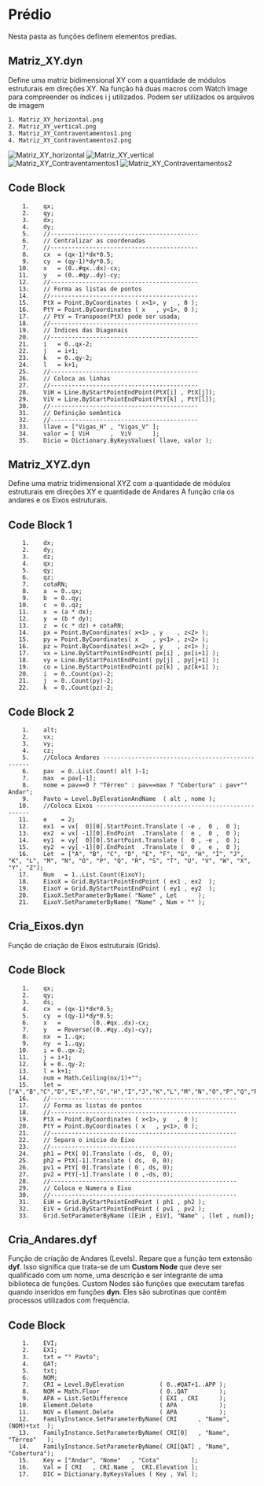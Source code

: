 # Prédio

Nesta pasta as funções definem elementos predias.

## Matriz_XY.dyn
Define uma matriz bidimensional XY com a quantidade de módulos estruturais em direções XY. Na função há duas macros
com Watch Image para compreender os índices i j utilizados. Podem ser utilizados os arquivos de imagem 

    1. Matriz_XY_horizontal.png
    2. Matriz_XY_vertical.png
    3. Matriz_XY_Contraventamentos1.png
    4. Matriz_XY_Contraventamentos2.png

![Matriz_XY_horizontal](https://github.com/JLMenegotto/AulasBIM/assets/9437020/acacbf0d-a06f-4a15-a462-ecb00842d77a)
![Matriz_XY_vertical](https://github.com/JLMenegotto/AulasBIM/assets/9437020/c3a1b19f-af57-42c1-87b1-0814b183f745)
![Matriz_XY_Contraventamentos1](https://github.com/JLMenegotto/AulasBIM/assets/9437020/f4eb49cd-2d9e-4bec-ad97-bfbefea578e9)
![Matriz_XY_Contraventamentos2](https://github.com/JLMenegotto/AulasBIM/assets/9437020/88261b0d-08b6-4b09-8b84-14d5d4afb9fc)

## Code Block
        1.    qx;
        2.    qy;
        3.    dx;
        4.    dy;
        5.    //------------------------------------------
        6.    // Centralizar as coordenadas
        7.    //------------------------------------------
        8.    cx  = (qx-1)*dx*0.5;
        9.    cy  = (qy-1)*dy*0.5;
       10.    x   = (0..#qx..dx)-cx;
       11.    y   = (0..#qy..dy)-cy;
       12.    //------------------------------------------
       13.    // Forma as listas de pontos
       14.    //------------------------------------------
       15.    PtX = Point.ByCoordinates ( x<1>, y   , 0 );
       16.    PtY = Point.ByCoordinates ( x   , y<1>, 0 );
       17.    // PtY = Transpose(PtX) pode ser usada;
       18.    //------------------------------------------
       19.    // Indices das Diagonais
       20.    //------------------------------------------
       21.    i   = 0..qx-2;
       22.    j   = i+1;
       23.    k   = 0..qy-2;
       24.    l   = k+1;
       25.    //------------------------------------------
       26.    // Coloca as linhas
       27.    //------------------------------------------
       28.    ViH = Line.ByStartPointEndPoint(PtX[i] , PtX[j]);
       29.    ViV = Line.ByStartPointEndPoint(PtY[k] , PtY[l]);
       30.    //------------------------------------------
       31.    // Definição semântica
       32.    //------------------------------------------
       33.    llave = ["Vigas_H" , "Vigas_V" ];
       34.    valor = [ ViH      ,  ViV      ];
       35.    Dicio = Dictionary.ByKeysValues( llave, valor );

## Matriz_XYZ.dyn

Define uma matriz tridimensional XYZ com a quantidade de módulos estruturais em direções XY e quantidade de Andares
A função cria os andares e os Eixos estruturais.

## Code Block 1
        1.    dx;
        2.    dy;
        3.    dz;
        4.    qx;
        5.    qy;
        6.    qz;
        7.    cotaRN;
        8.    a  = 0..qx;
        9.    b  = 0..qy;
       10.    c  = 0..qz;
       11.    x  = (a * dx);
       12.    y  = (b * dy);
       13.    z  = (c * dz) + cotaRN;
       14.    px = Point.ByCoordinates( x<1> , y    , z<2> );
       15.    py = Point.ByCoordinates( x    , y<1> , z<2> );
       16.    pz = Point.ByCoordinates( x<2> , y    , z<1> );
       17.    vx = Line.ByStartPointEndPoint( px[i] , px[i+1] );
       18.    vy = Line.ByStartPointEndPoint( py[j] , py[j+1] );
       19.    co = Line.ByStartPointEndPoint( pz[k] , pz[k+1] );
       20.    i  = 0..Count(px)-2;
       21.    j  = 0..Count(py)-2;
       22.    k  = 0..Count(pz)-2;

## Code Block 2
        1.    alt;
        2.    vx;
        3.    vy;
        4.    cz;
        5.    //Coloca Andares -------------------------------------------------
        6.    pav  = 0..List.Count( alt )-1;
        7.    max  = pav[-1];
        8.    nome = pav==0 ? "Térreo" : pav==max ? "Cobertura" : pav+"° Andar";
        9.    Pavto = Level.ByElevationAndName  ( alt , nome );
       10.    //Coloca Eixos ---------------------------------------------------
       11.    e    = 2;
       12.    ex1  = vx[  0][0].StartPoint.Translate ( -e ,  0 ,  0 );
       13.    ex2  = vx[ -1][0].EndPoint  .Translate (  e ,  0 ,  0 );
       14.    ey1  = vy[  0][0].StartPoint.Translate (  0 , -e ,  0 );
       15.    ey2  = vy[ -1][0].EndPoint  .Translate (  0 ,  e ,  0 );
       16.    Let  = ["A", "B", "C", "D", "E", "F", "G", "H", "I", "J", "K", "L", "M", "N", "O", "P", "Q", "R", "S", "T", "U", "V", "W", "X", "Y", "Z"];
       17.    Num   = 1..List.Count(EixoY);
       18.    EixoX = Grid.ByStartPointEndPoint ( ex1 , ex2  );
       19.    EixoY = Grid.ByStartPointEndPoint ( ey1 , ey2  );
       20.    EixoX.SetParameterByName( "Name" , Let      );
       21.    EixoY.SetParameterByName( "Name" , Num + "" );

## Cria_Eixos.dyn
Função de criação de Eixos estruturais (Grids).

## Code Block
        1.    qx;
        2.    qy;
        3.    ds;
        4.    cx  = (qx-1)*dx*0.5;
        5.    cy  = (qy-1)*dy*0.5;
        6.    x   =         (0..#qx..dx)-cx;
        7.    y   = Reverse((0..#qy..dy)-cy);
        8.    nx  = 1..qx;
        9.    ny  = 1..qy;
       10.    i = 0..qx-2;
       11.    j = i+1;
       12.    k = 0..qy-2;
       13.    l = k+1;
       14.    num = Math.Ceiling(nx/1)+"";
       15.    let = ["A","B","C","D","E","F","G","H","I","J","K","L","M","N","O","P","Q","R","S","T","U","V","W","X","Y","Z"];
       16.    //-----------------------------------------------------
       17.    // Forma as listas de pontos
       18.    //-----------------------------------------------------
       19.    PtX = Point.ByCoordinates ( x<1>, y   , 0 );
       20.    PtY = Point.ByCoordinates ( x   , y<1>, 0 );
       21.    //-----------------------------------------------------
       22.    // Separa o inicio do Eixo
       23.    //-----------------------------------------------------
       24.    ph1 = PtX[ 0].Translate (-ds,  0, 0);
       25.    ph2 = PtX[-1].Translate ( ds,  0, 0);
       26.    pv1 = PtY[ 0].Translate ( 0 , ds, 0);
       27.    pv2 = PtY[-1].Translate ( 0 ,-ds, 0);
       28.    //-----------------------------------------------------
       29.    // Coloca e Numera o Eixo
       30.    //-----------------------------------------------------
       31.    EiH = Grid.ByStartPointEndPoint ( ph1 , ph2 );
       32.    EiV = Grid.ByStartPointEndPoint ( pv1 , pv2 );
       33.    Grid.SetParameterByName ([EiH , EiV], "Name" , [let , num]);

## Cria_Andares.dyf
Função de criação de Andares (Levels). Repare que a função tem extensão **dyf**. Isso significa que trata-se de um **Custom Node** que deve ser qualificado com um nome, uma descrição e ser integrante de uma biblioteca de funções. Custom Nodes são funções que executam tarefas quando inseridos em funções **dyn**. Eles são subrotinas que contêm processos utilizados com frequência.

## Code Block
        1.    EVI;
        2.    EXI;
        3.    txt = "° Pavto";
        4.    QAT;
        5.    txt;
        6.    NOM;
        7.    CRI = Level.ByElevation          ( 0..#QAT+1..APP );
        8.    NOM = Math.Floor                 ( 0..QAT         );
        9.    APA = List.SetDifference         ( EXI , CRI      );
       10.    Element.Delete                   ( APA            );
       11.    NOV = Element.Delete             ( APA            );
       12.    FamilyInstance.SetParameterByName( CRI      , "Name", (NOM)+txt  );
       13.    FamilyInstance.SetParameterByName( CRI[0]   , "Name", "Térreo"   );
       14.    FamilyInstance.SetParameterByName( CRI[QAT] , "Name", "Cobertura");
       15.    Key = ["Andar", "Nome"   , "Cota"         ];
       16.    Val = [ CRI   , CRI.Name ,  CRI.Elevation ];
       17.    DIC = Dictionary.ByKeysValues ( Key , Val );

